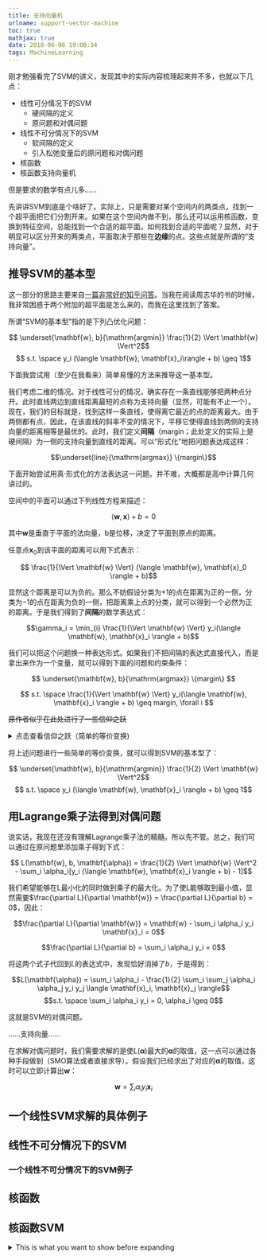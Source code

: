 ```yaml
---
title: 支持向量机
urlname: support-vector-machine
toc: true
mathjax: true
date: 2018-06-06 19:00:34
tags: MachineLearning
---
```


刚才勉强看完了SVM的讲义，发现其中的实际内容梳理起来并不多，也就以下几点：
* 线性可分情况下的SVM
  * 硬间隔的定义
  * 原问题和对偶问题
* 线性不可分情况下的SVM
  * 软间隔的定义
  * 引入松弛变量后的原问题和对偶问题
* 核函数
* 核函数支持向量机

但是要求的数学有点儿多……

先讲讲SVM到底是个啥好了。实际上，只是需要对某个空间内的两类点，找到一个超平面把它们分割开来。如果在这个空间内做不到，那么还可以运用核函数，变换到特征空间，总能找到一个合适的超平面。如何找到合适的平面呢？显然，对于明显可以区分开来的两类点，平面取决于那些在**边缘**的点。这些点就是所谓的“支持向量”。

## 推导SVM的基本型

这一部分的思路主要来自[一篇非常好的知乎问答](https://www.zhihu.com/question/21094489/answer/117246987)。当我在阅读周志华的书的时候，我非常困惑于两个附加的超平面是怎么来的，而我在这里找到了答案。

所谓“SVM的基本型”指的是下列凸优化问题：

$$ \underset{\mathbf{w}, b}{\mathrm{argmin}} \frac{1}{2} \Vert \mathbf{w} \Vert^2$$
$$ s.t. \space y_i (\langle \mathbf{w}, \mathbf{x}_i\rangle + b) \geq 1$$

下面我尝试用（至少在我看来）简单易懂的方法来推导这一基本型。

我们考虑二维的情况。对于线性可分的情况，确实存在一条直线能够把两种点分开。此时直线两边到直线距离最短的点称为支持向量（显然，可能有不止一个）。现在，我们的目标就是，找到这样一条直线，使得离它最近的点的距离最大。由于两侧都有点，因此，在该直线的斜率不变的情况下，平移它使得直线到两侧的支持向量的距离相等是最优的。此时，我们定义**间隔**（margin；此处定义的实际上是硬间隔）为一侧的支持向量到直线的距离。可以“形式化”地把问题表达成这样：

$$\underset{line}{\mathrm{argmax}} \{margin\}$$

下面开始尝试用真·形式化的方法表达这一问题。并不难，大概都是高中计算几何讲过的。

空间中的平面可以通过下列线性方程来描述：

$$ \langle \mathbf{w}, \mathbf{x} \rangle + b = 0 $$

其中$\mathbf{w}$是垂直于平面的法向量，b是位移，决定了平面到原点的距离。

任意点$\mathbf{x}_0$到该平面的距离可以用下式表示：

$$ \frac{1}{\Vert \mathbf{w} \Vert} (\langle \mathbf{w}, \mathbf{x}_0 \rangle + b)$$

显然这个距离是可以为负的。那么不妨假设分类为$+1$的点在距离为正的一侧，分类为$-1$的点在距离为负的一侧，把距离乘上点的分类，就可以得到一个必然为正的距离。于是我们得到了**间隔**的数学表达式：

$$\gamma_i = \min_{i} \frac{1}{\Vert \mathbf{w} \Vert} y_i(\langle \mathbf{w}, \mathbf{x}_i \rangle + b)$$

<!--代入到原问题中，得到下式：

$$\underset{\mathbf{w}, b}{\mathrm{argmax}} \left\{ \frac{1}{\Vert \mathbf{w} \Vert} \min_{i} y_i(\mathbf{w}^T \mathbf{x}_i + b) \right\}$$-->

我们可以把这个问题换一种表达形式。如果我们不把间隔的表达式直接代入，而是拿出来作为一个变量，就可以得到下面的问题和约束条件：

$$ \underset{\mathbf{w}, b}{\mathrm{argmax}} \{margin\} $$

$$ s.t. \space \frac{1}{\Vert \mathbf{w} \Vert} y_i(\langle \mathbf{w}, \mathbf{x}_i \rangle + b) \geq margin, \forall i $$

<del>原作者似乎在此处进行了一些信仰之跃</del>

<details>
<summary>点击查看信仰之跃（简单的等价变换)</summary>

总之一个长上面那样子的问题是没有办法进行优化的。[这份讲义](http://www.cs.tufts.edu/~roni/Teaching/CLT2008S/LN/lecture21-22.pdf)提供了一个不错的化简思路：

由于$\mathbf{w}$是法向量，因此不妨设$\Vert \mathbf{w} \Vert = 1$。这样，原问题就可以写成以下形式：

$$\underset{\mathbf{w}, b}{\mathrm{argmin}} \min_{i} \gamma_i$$

令$\gamma$表示训练集的间隔，则显然，训练集中每个样例点到超平面的距离都不超过$\gamma$，原问题可以写成以下形式：

$$\underset{\mathbf{w}, b}{\mathrm{argmin}} \gamma$$
$$ \forall i,  y_i(\langle \mathbf{w}, \mathbf{x}_i \rangle + b) \geq \gamma$$

对上式进行一些变换：

$$ y_i((\frac{\mathbf{w}}{\gamma})^T \mathbf{x}_i + \frac{b}{\gamma}) \geq 1$$

记$\mathbf{w}' = \frac{\mathbf{w}}{\gamma}$，$b' = \frac{b}{\gamma}$，此时原式变为：

$$ y_i((\langle \mathbf{w}', \mathbf{x}_i \rangle + b') \geq 1$$

由于$\Vert \mathbf{w} \Vert = 1$，我们可以计算出$\mathbf{w}'$和$\gamma$的关系：

$$\Vert \mathbf{w}' \Vert^2 = \Vert \frac{\mathbf{w}}{\gamma} \Vert^2 = \frac{1}{\gamma^2} \Vert \mathbf{w} \Vert^2 = \frac{1}{\gamma^2}$$

因此，最小化$\gamma$也就相当于最大化$\frac{1}{\gamma^2}$，即最大化$\Vert \mathbf{w}' \Vert^2$。为了更符合凸优化（大概？）问题的形式，把优化目标修改成$\frac{1}{2} \Vert \mathbf{w}' \Vert^2$，于是此时问题变成了：

$$\underset{\mathbf{w}, b}{\mathrm{argmin}} \frac{1}{2} \Vert \mathbf{w}' \Vert^2 $$
$$ y_i((\langle \mathbf{w}', \mathbf{x}_i \rangle + b') \geq 1$$

把$\mathbf{w}'$和$b'$换成$\mathbf{w}$和$b$，就可以得到SVM的基本型了。

</details>

将上述问题进行一些简单的等价变换，就可以得到SVM的基本型了：

$$ \underset{\mathbf{w}, b}{\mathrm{argmin}} \frac{1}{2} \Vert \mathbf{w} \Vert^2$$
$$ s.t. \space y_i (\langle \mathbf{w}, \mathbf{x}_i \rangle + b) \geq 1$$

## 用Lagrange乘子法得到对偶问题

说实话，我现在还没有理解Lagrange乘子法的精髓。所以先不管。总之，我们可以通过在原问题里添加乘子得到下式：

$$ L(\mathbf{w}, b, \mathbf{\alpha}) = \frac{1}{2} \Vert \mathbf{w} \Vert^2 - \sum_i \alpha_i[y_i (\langle \mathbf{w}, \mathbf{x}_i \rangle + b) - 1]$$

我们希望能够在L最小化的同时做到乘子的最大化。为了使L能够取到最小值，显然需要$\frac{\partial L}{\partial \mathbf{w}} = \frac{\partial L}{\partial b} = 0$，因此：

$$\frac{\partial L}{\partial \mathbf{w}} = \mathbf{w} - \sum_i \alpha_i y_i \mathbf{x}_i = 0$$

$$\frac{\partial L}{\partial b} = \sum_i \alpha_i y_i = 0$$

将这两个式子代回到$L$的表达式中，发现恰好消掉了$b$，于是得到：

$$L(\mathbf{\alpha}) = \sum_i \alpha_i - \frac{1}{2} \sum_i \sum_j \alpha_i \alpha_j y_i y_j \langle \mathbf{x}_i, \mathbf{x}_j \rangle$$
$$s.t. \space \sum_i \alpha_i y_i = 0, \alpha_i \geq 0$$

这就是SVM的对偶问题。

……支持向量……

在求解对偶问题时，我们需要求解的是使$L(\mathbf{\alpha})$最大的$\mathbf{\alpha}$的取值，这一点可以通过各种手段做到（SMO算法或者直接求导）。假设我们已经求出了对应的$\mathbf{\alpha}$的取值，这时可以立即计算出$\mathbf{w}$：

$$\mathbf{w} = \sum_i \alpha_i y_i \mathbf{x}_i$$

## 一个线性SVM求解的具体例子

## 线性不可分情况下的SVM

### 一个线性不可分情况下的SVM例子

## 核函数

## 核函数SVM



<details>
<summary>This is what you want to show before expanding</summary>
<p>This is where you put the details that are shown once expanded</p>
**a**
$$a + b = c$$
</details>
